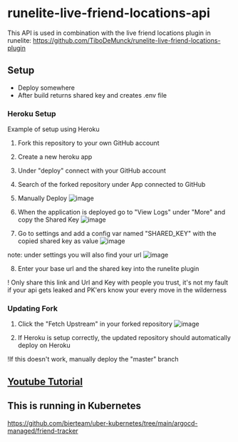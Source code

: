 # runelite-live-friend-locations-api

This API is used in combination with the live friend locations plugin in runelite: <https://github.com/TiboDeMunck/runelite-live-friend-locations-plugin>

## Setup

- Deploy somewhere
- After build returns shared key and creates .env file

### Heroku Setup

Example of setup using Heroku

1) Fork this repository to your own GitHub account
2) Create a new heroku app
3) Under "deploy" connect with your GitHub account
4) Search of the forked repository under App connected to GitHub
5) Manually Deploy
![image](https://user-images.githubusercontent.com/46536105/137190410-595425a5-a7b2-4925-978e-740d4a30b252.png)

6) When the application is deployed go to "View Logs" under "More" and copy the Shared Key
![image](https://user-images.githubusercontent.com/46536105/137190865-ce1508e3-b2f1-46ec-a640-e620260aca06.png)

7) Go to settings and add a config var named "SHARED_KEY" with the copied shared key as value
![image](https://user-images.githubusercontent.com/46536105/137191099-44ebc769-9d5e-47a5-8b0d-3796b0f61e70.png)

note: under settings you will also find your url
![image](https://user-images.githubusercontent.com/46536105/137191199-8dfa2572-f0b2-42ee-aee3-e1248d67f110.png)

8) Enter your base url and the shared key into the runelite plugin

! Only share this link and Url and Key with people you trust, it's not my fault if your api gets leaked and PK'ers know your every move in the wilderness

### Updating Fork

1) Click the "Fetch Upstream" in your forked repository
![image](https://user-images.githubusercontent.com/46536105/175146130-8537604b-6af6-4ad0-a48a-c5b8ac93e347.png)

2) If Heroku is setup correctly, the updated repository should automatically deploy on Heroku

!If this doesn't work, manually deploy the "master" branch

## [Youtube Tutorial](https://www.youtube.com/embed/eMgULNYfU1k)

## This is running in Kubernetes

<https://github.com/bierteam/uber-kubernetes/tree/main/argocd-managed/friend-tracker>

